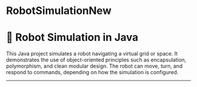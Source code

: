 # RobotSimulationNew

# 🤖 Robot Simulation in Java

This Java project simulates a robot navigating a virtual grid or space. It demonstrates the use of object-oriented principles such as encapsulation, polymorphism, and clean modular design. The robot can move, turn, and respond to commands, depending on how the simulation is configured.

---
